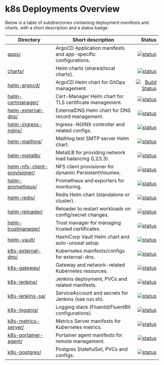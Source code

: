 # k8s Deployments Overview

Below is a table of subdirectories containing deployment manifests and charts, with a short description and a status badge.

| Directory | Short description | Status |
|---|---|---:|
| [apps/](apps/) | ArgoCD Application manifests and app-specific configurations. | [![status](https://img.shields.io/badge/status-unknown-lightgrey)](apps/) |
| [charts/](charts/) | Helm charts (shared/local charts). | [![status](https://img.shields.io/badge/status-unknown-lightgrey)](charts/) |
| [helm-argocd/](helm-argocd/) | ArgoCD Helm chart for GitOps management. | [![Build Status](https://jenkins.srvxapp.com/buildStatus/icon?job=k8s+Deployments%2Finitial%2Fargocd-deploy&style=plastic)](http://jenkins.srvxapp.com/job/k8s%20Deployments/job/initial/job/argocd-deploy/) |
| [helm-certmanager/](helm-certmanager/) | Cert-Manager Helm chart for TLS certificate management. | [![status](https://img.shields.io/badge/status-unknown-lightgrey)](helm-certmanager/) |
| [helm-external-dns/](helm-external-dns/) | ExternalDNS Helm chart for DNS record management. | [![status](https://img.shields.io/badge/status-unknown-lightgrey)](helm-external-dns/) |
| [helm-ingress-nginx/](helm-ingress-nginx/) | Ingress-NGINX controller and related configs. | [![status](https://img.shields.io/badge/status-unknown-lightgrey)](helm-ingress-nginx/) |
| [helm-mailhog/](helm-mailhog/) | MailHog test SMTP server Helm chart. | [![status](https://img.shields.io/badge/status-unknown-lightgrey)](helm-mailhog/) |
| [helm-metallb/](helm-metallb/) | MetalLB for providing network load balancing (L2/L3). | [![status](https://img.shields.io/badge/status-unknown-lightgrey)](helm-metallb/) |
| [helm-nfs-client-provisioner/](helm-nfs-client-provisioner/) | NFS client provisioner for dynamic PersistentVolumes. | [![status](https://img.shields.io/badge/status-unknown-lightgrey)](helm-nfs-client-provisioner/) |
| [helm-prometheus/](helm-prometheus/) | Prometheus and exporters for monitoring. | [![status](https://img.shields.io/badge/status-unknown-lightgrey)](helm-prometheus/) |
| [helm-redis/](helm-redis/) | Redis Helm chart (standalone or cluster). | [![status](https://img.shields.io/badge/status-unknown-lightgrey)](helm-redis/) |
| [helm-reloader/](helm-reloader/) | Reloader to restart workloads on config/secret changes. | [![status](https://img.shields.io/badge/status-unknown-lightgrey)](helm-reloader/) |
| [helm-trustmanager/](helm-trustmanager/) | Trust manager for managing trusted certificates. | [![status](https://img.shields.io/badge/status-unknown-lightgrey)](helm-trustmanager/) |
| [helm-vault/](helm-vault/) | HashiCorp Vault Helm chart and auto-unseal setup. | [![status](https://img.shields.io/badge/status-unknown-lightgrey)](helm-vault/) |
| [k8s-external-dns/](k8s-external-dns/) | Kubernetes manifests/configs for external-dns. | [![status](https://img.shields.io/badge/status-unknown-lightgrey)](k8s-external-dns/) |
| [k8s-gateway/](k8s-gateway/) | Gateway and network-related Kubernetes resources. | [![status](https://img.shields.io/badge/status-unknown-lightgrey)](k8s-gateway/) |
| [k8s-jenkins/](k8s-jenkins/) | Jenkins deployment, PVCs and related manifests. | [![status](https://img.shields.io/badge/status-unknown-lightgrey)](k8s-jenkins/) |
| [k8s-jenkins-sa/](k8s-jenkins-sa/) | ServiceAccount and secrets for Jenkins (see run.sh). | [![status](https://img.shields.io/badge/status-unknown-lightgrey)](k8s-jenkins-sa/) |
| [k8s-logging/](k8s-logging/) | Logging stack (Fluentd/FluentBit configurations). | [![status](https://img.shields.io/badge/status-unknown-lightgrey)](k8s-logging/) |
| [k8s-metrics-server/](k8s-metrics-server/) | Metrics Server manifests for Kubernetes metrics. | [![status](https://img.shields.io/badge/status-unknown-lightgrey)](k8s-metrics-server/) |
| [k8s-portainer-agent/](k8s-portainer-agent/) | Portainer agent manifests for remote management. | [![status](https://img.shields.io/badge/status-unknown-lightgrey)](k8s-portainer-agent/) |
| [k8s-postgres/](k8s-postgres/) | Postgres StatefulSet, PVCs and configs. | [![status](https://img.shields.io/badge/status-unknown-lightgrey)](k8s-postgres/) |
